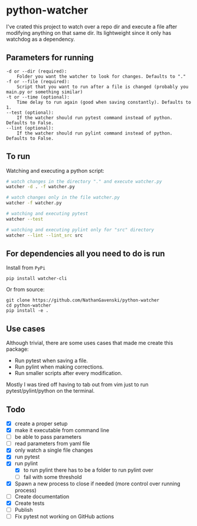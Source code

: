 # python-watcher
I've crated this project to watch over a repo dir and execute a file after modifying anything on that same dir. 
Its lightweight since it only has watchdog as a dependency. 

## Parameters for running
```
-d or --dir (required): 
    Folder you want the watcher to look for changes. Defaults to "."
-f or --file (required): 
    Script that you want to run after a file is changed (probably you main.py or something similar)
-t or --time (optional):
    Time delay to run again (good when saving constantly). Defaults to 1.
--test (optional):
    If the watcher should run pytest command instead of python. Defaults to False.
--lint (optional):
    If the watcher should run pylint command instead of python. Defaults to False.
```

## To run

Watching and executing a python script:

```bash
# watch changes in the directory "." and execute watcher.py
watcher -d . -f watcher.py

# watch changes only in the file watcher.py
watcher -f watcher.py

# watching and executing pytest
watcher --test

# watching and executing pylint only for "src" directory
watcher --lint --lint_src src
```

## For dependencies all you need to do is run

Install from `PyPi`
```
pip install watcher-cli
```

Or from source:
```
git clone https://github.com/NathanGavenski/python-watcher
cd python-watcher
pip install -e .
```

## Use cases
Although trivial, there are some uses cases that made me create this package:

* Run pytest when saving a file.
* Run pylint when making corrections.
* Run smaller scripts after every modification.

Mostly I was tired off having to tab out from vim just to run pytest/pylint/python on the terminal.

## Todo
- [x] create a proper setup
- [x] make it executable from command line
- [ ] be able to pass parameters
- [ ] read parameters from yaml file
- [x] only watch a single file changes
- [x] run pytest
- [x] run pylint
    - [x] to run pylint there has to be a folder to run pylint over
    - [ ] fail with some threshold
- [x] Spawn a new process to close if needed (more control over running process)
- [ ] Create documentation
- [x] Create tests
- [ ] Publish
- [ ] Fix pytest not working on GitHub actions
